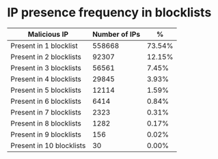 # IP presence frequency in blocklists
| Malicious IP | Number of IPs | % |
|----|----|----|
| Present in 1 blocklist | 558668 | 73.54% |
| Present in 2 blocklists | 92307 | 12.15% |
| Present in 3 blocklists | 56561 | 7.45% |
| Present in 4 blocklists | 29845 | 3.93% |
| Present in 5 blocklists | 12114 | 1.59% |
| Present in 6 blocklists | 6414 | 0.84% |
| Present in 7 blocklists | 2323 | 0.31% |
| Present in 8 blocklists | 1282 | 0.17% |
| Present in 9 blocklists | 156 | 0.02% |
| Present in 10 blocklists | 30 | 0.00% |
